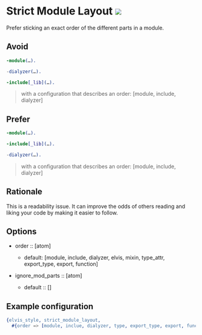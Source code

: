 # Strict Module Layout ![](https://img.shields.io/badge/BEAM-yes-orange)

Prefer sticking an exact order of the different parts in a module.

## Avoid

```erlang
-module(…).

-dialyzer(…).

-include[_lib](…).
```

> with a configuration that describes an order: [module, include, dialyzer]

## Prefer

```erlang
-module(…).

-include[_lib](…).

-dialyzer(…).
```

> with a configuration that describes an order: [module, include, dialyzer]

## Rationale

This is a readability issue. It can improve the odds of others reading and
liking your code by making it easier to follow.

## Options

- order :: [atom]
  - default: [module, include, dialyzer, elvis, mixin, type_attr, export_type, export, function]

- ignore_mod_parts :: [atom]
  - default :: []

## Example configuration

```erlang
{elvis_style, strict_module_layout,
  #{order => [module, inclue, dialyzer, type, export_type, export, function_call]}}
```
